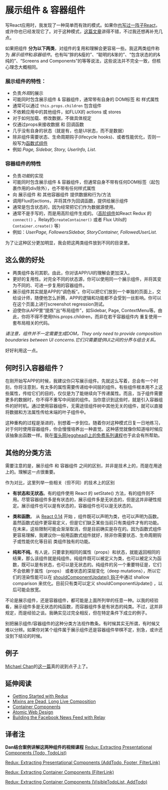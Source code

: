 
# 展示组件 & 容器组件

写React应用时，我发现了一种简单而有效的模式。如果你[也写过一阵子React](http://facebook.github.io/react/blog/2015/03/19/building-the-facebook-news-feed-with-relay.html)，或许你也已经发现它了。对于这种模式，[这篇文章](https://medium.com/@learnreact/container-components-c0e67432e005)讲得不错，不过我还想再补充几点。

如果把组件 **分为以下两类**，对组件的复用和理解会更容易一些。我这两类组件称为 *展示组件*和*容器组件*。也有叫“胖的&瘦的”、“聪明的&笨的”、“包含状态的的&纯的”、“Screens and Components”的等等说法，这些说法并不完全一致，但核心理念大概相同。

### 展示组件的特性：
* 负责*外观*的展示
* 可能同时包含展示组件 & 容器组件，通常带有自身的 DOM标签 和 样式属性
* 通常可以通过 `this.props.children` 包含组件
* 不依赖应用中的其他组件，如FLUX的 actions 或 stores
* 对于如何加载、修改数据，不做具体规定
* 仅通过props来接收数据 和 回调函数
* 几乎没有自身的状态（就是有，也是UI状态，而不是数据）
* 除非组件需要状态、生命周期钩子(lifecycle hooks)、或者性能优化，否则一般写为[函数式组件](https://facebook.github.io/react/blog/2015/10/07/react-v0.14.html#stateless-functional-components)
* 例如 *Page, Sidebar, Story, UserInfo, List*.

### 容器组件的特性
* 负责*功能*的实现
* 可能同时包含展示组件 & 容器组件，但通常自身不带有任何DOM标签（起包裹作用的div除外），也不带有任何样式属性
* 向 展示组件 和 其他容器组件 提供数据和行为/方法
* 调用Flux的actions，并将其作为回调函数，提供给展示组件
* 通常是包含状态的，因为经常把它们作为数据源使用。
* 通常不是手写的，而是用高阶组件生成的。（[高阶组件](https://medium.com/@dan_abramov/mixins-are-dead-long-live-higher-order-components-94a0d2f9e750)如React Redux 的`connect()` ，Relay的`createContainer()` 或者 Flux Utils的 `Container.create()` 等）
* 例如：*UserPage, FollowersSidebar, StoryContainer, FollowedUserList.*

 为了让这种区分更加明显，我会把这两类组件放到不同的目录里。

## 这么做的好处

* 两类组件各司其职。由此，你对该APP/UI的理解会更加深入。
* 更好的复用性。对完全不同的状态源，你可以使用同一个展示组件，并将其变为不同的、可进一步复用的容器组件。
* 展示组件其实就是APP的“调色板”。你可以把它们放到一个单独的页面上，交给设计师，随便他怎么折腾，APP的逻辑和功能都不会受到一丝影响。你可以在这个页面上进行screenshot regression测试。
* 迫使你从APP里“提炼”出“布局组件”，如Sidebar, Page, ContextMenu等。由此，你将不得不使用this.props.children，而非在若干容器组件内 重复使用一套布局相关的代码。

 *请注意，组件并不一定需要生成DOM。They only need to provide composition boundaries between UI concerns.它们只需要提供UI之间的分界与组合关系。*

 好好利用这一点。

## 何时引入容器组件？
 在刚开始写APP的时候，我建议你只写展示组件。先就这么写着，总会有一个时刻，你将注意到，有太多的属性需要传递给中间层的组件。有些组件根本用不上这些属性，传给它们的目的，仅仅是为了能继续向下传递属性。而且，当子组件需要更多的数据时，你不得不重写中间层的组件。当你意识到这些时，就是引入容器组件的好时机。通过使用容器组件，无需途径组件树中其他无关的组件，就可以直接将数据和方法属性传给末端的叶子组件中。

 这种重构的过程是渐进的，别想着一步到位。随着你对这种模式日复一日地练习，对于何时使用容器组件，你会慢慢培养出一种直觉。这种感觉就像你知道啥时候应该抽象出函数一样。我在[蛋头网(egghead)上的免费系列课程](https://egghead.io/series/getting-started-with-redux)也于此会有所帮助。

## 其他的分类方法
 需要注意的是，展示组件 和 容器组件 之间的区别，并非是技术上的，而是在用途上的。理解这一点很重要。

 作为对比，这里列举一些相关（但不同）的技术上的区别

 * **有状态和无状态**。有的组件使用 React 的 setState() 方法，有的组件则不用。尽管容器组件多是有状态的，展示组件多是无状态的，但是这并非硬性规定。展示组件也可以是有状态的，容器组件也可以是无状态的。

 * **类和函数**。 从 [React 0.14](https://facebook.github.io/react/blog/2015/10/07/react-v0.14.html#stateless-functional-components) 开始 ，组件既可以声明为类，也可以声明为函数。虽然函数式组件更容易定义，但是它们缺乏某些当前只有类组件才有的功能。在未来，这些限制可能会渐渐取消，但是目前确实是存在的。因为函数式组件更容易理解，我建议你一般用函数式组件就好，除非你需要状态、生命周期钩子或性能优化等目前 类组件独有的功能。

 * **纯和不纯**。有人说，只要拿到相同的属性（props）和状态，就能返回相同的结果，那么该组件就是纯组件。纯组件既可以被定义为类，也可以被定义为函数，既可以是有状态，也可以是无状态的。纯组件的另一个重要特征是，它们不会依赖于属性（props） 或者状态的深层变化（deep mutations），所以它们的渲染性能可以在 [shouldComponentUpdate() 钩子](https://facebook.github.io/react/docs/pure-render-mixin.html)中通过 shallow comparison 来优化。目前只有类可以定义 shouldComponentUpdate() ，以后可能会放宽。

 不论是展示组件，还是容器组件，都可能是上面所列举的任意一种。以我的经验看，展示组件多是无状态的纯函数，而容器组件多是有状态的纯类。不过，这并非规定，而是经验之谈。我确实见过完全相反，但在特定条件下成立的例子。

 别把展示组件/容器组件的这种分类方法视作教条。有时候其实无所谓，有时候又难以分辨。如果你对某个组件属于展示组件还是容器组件举棋不定，别急，或许还没到下结论的时候。

## 例子
[Michael Chan](https://twitter.com/chantastic)的[这一篇](https://gist.github.com/chantastic/fc9e3853464dffdb1e3c)真的说到点子上了。

## 延伸阅读
* [Getting Started with Redux](https://egghead.io/series/getting-started-with-redux)
* [Mixins are Dead, Long Live Composition](https://medium.com/@dan_abramov/mixins-are-dead-long-live-higher-order-components-94a0d2f9e750)
* [Container Components](https://medium.com/@learnreact/container-components-c0e67432e005)
* [Atomic Web Design](http://bradfrost.com/blog/post/atomic-web-design/)
* [Building the Facebook News Feed with Relay](http://facebook.github.io/react/blog/2015/03/19/building-the-facebook-news-feed-with-relay.html)


## 译者注
**Dan结合案例讲解这两种组件的视频课程**
[Redux: Extracting Presentational Components (Todo, TodoList)](https://egghead.io/lessons/javascript-redux-extracting-presentational-components-todo-todolist)

[Redux: Extracting Presentational Components (AddTodo, Footer, FilterLink)](https://egghead.io/lessons/javascript-redux-extracting-presentational-components-addtodo-footer-filterlink)

[Redux: Extracting Container Components (FilterLink)](https://egghead.io/lessons/javascript-redux-extracting-container-components-filterlink)

[Redux: Extracting Container Components (VisibleTodoList, AddTodo)](https://egghead.io/lessons/javascript-redux-extracting-container-components-visibletodolist-addtodo)
